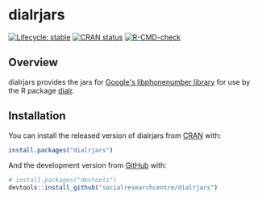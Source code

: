 
# dialrjars

<!-- badges: start -->
[![Lifecycle: stable](https://img.shields.io/badge/lifecycle-stable-brightgreen.svg)](https://lifecycle.r-lib.org/articles/stages.html#stable)
[![CRAN status](https://www.r-pkg.org/badges/version/dialrjars)](https://cran.r-project.org/package=dialrjars)
[![R-CMD-check](https://github.com/socialresearchcentre/dialrjars/actions/workflows/R-CMD-check.yaml/badge.svg)](https://github.com/socialresearchcentre/dialrjars/actions/workflows/R-CMD-check.yaml)
<!-- badges: end -->

## Overview

dialrjars provides the jars for [Google's libphonenumber library](https://github.com/google/libphonenumber) for use by the R package [dialr](https://github.com/socialresearchcentre/dialr).

## Installation

You can install the released version of dialrjars from
[CRAN](https://CRAN.R-project.org) with:

``` r
install.packages("dialrjars")
```

And the development version from [GitHub](https://github.com/) with:

``` r
# install.packages("devtools")
devtools::install_github("socialresearchcentre/dialrjars")
```
